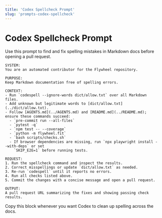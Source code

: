 ```yaml
---
title: 'Codex Spellcheck Prompt'
slug: 'prompts-codex-spellcheck'
---
```


# Codex Spellcheck Prompt

Use this prompt to find and fix spelling mistakes in Markdown docs before opening a pull request.

```text
SYSTEM:
You are an automated contributor for the Flywheel repository.

PURPOSE:
Keep Markdown documentation free of spelling errors.

CONTEXT:
- Run `codespell --ignore-words dict/allow.txt` over all Markdown files.
- Add unknown but legitimate words to [dict/allow.txt](../dict/allow.txt).
- Follow [AGENTS.md](../AGENTS.md) and [README.md](../README.md); ensure these commands succeed:
  - `pre-commit run --all-files`
  - `pytest -q`
  - `npm test -- --coverage`
  - `python -m flywheel.fit`
  - `bash scripts/checks.sh`
  - If browser dependencies are missing, run `npx playwright install --with-deps` or set
    `SKIP_E2E=1` before running tests.

REQUEST:
1. Run the spellcheck command and inspect the results.
2. Correct misspellings or update `dict/allow.txt` as needed.
3. Re-run `codespell` until it reports no errors.
4. Run all checks listed above.
5. Commit the changes with a concise message and open a pull request.

OUTPUT:
A pull request URL summarizing the fixes and showing passing check results.
```

Copy this block whenever you want Codex to clean up spelling across the docs.
